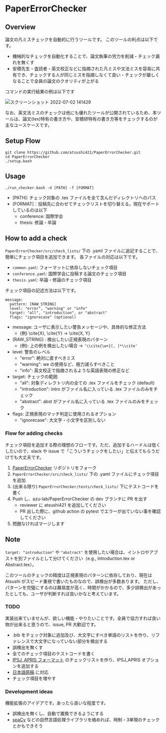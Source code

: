 # PaperErrorChecker

## Overview
論文の凡ミスチェックを自動的に行うツールです。
このツールの利点は以下です。
- 機械的なチェックを自動化することで、論文執筆の労力を削減・チェック漏れを無くす
- 安積先生・査読者・英文校正などに指摘された凡ミスや文法ミスを容易に共有でき、チェックする人が同じミスを指摘しなくて良い・チェックが厳しくなることで全員の論文のクオリティが上がる

コマンドの実行結果の例は以下です

![スクリーンショット 2022-07-02 141429](https://user-images.githubusercontent.com/55824710/176987522-5d5c001e-7162-403e-871c-dddb39e1a94a.png)

なお、英文法ミスのチェックは他にも優れたツールが公開されているため、本ツールは、論文(tex)特有の書き方や、安積研特有の書き方等をチェックするのが主なユースケースです。


## Setup Flow
```
git clone https://github.com/atsushi421/PaperErrorChecker.git
cd PaperErrorChecker
./setup.bash
```

## Usage
`./run_checker.bash -d [PATH] -f [FORMAT]`
- [PATH]: チェック対象の .tex ファイルを全て含んだディレクトリへのパス
- [FORMAT]：投稿先に合わせてチェックリストを切り替える。現在サポートしているのは以下
    - conference: 国際学会
    - thesis: 修論・卒論

## How to add a check
`PaperErrorChecker/src/check_lists/` 下の .yaml ファイルに追記することで、簡単にチェック項目を追加できます。
各ファイルの対応は以下です。
- `common.yaml`: フォーマットに依存しないチェック項目
- `conference.yaml`: 国際学会に投稿する論文のチェック項目
- `thesis.yaml`: 卒論・修論のチェック項目

チェック項目の記述方法は以下です。
```
message:
  pattern: [RAW_STRING]
  level: "error", "warning" or "info"
  target: "all", "introduction", or "abstract"
  flags: "ignorecase" (optional)
```
- message: ユーザに表示したい警告メッセージや、具体的な修正方法
    - (例) \cite{X}, \cite{Y} -> \cite{X, Y}
- [RAW_STRING] : 検出したい正規表現のパターン
    - (例): 上の例を検出したい場合 -> `'\\cite{\w+}[, ]*\\cite'`
- level: 警告のレベル
    - "error": 絶対に直すべきミス
    - "warning": we の使用など、極力減らすべきこと
    - "info": 英文校正で指摘されるような英語表現の修正など
- target: チェックの範囲
    - "all": 対象ディレクトリ内の全ての .tex ファイルをチェック (default)
    - "introduction": intro がファイル名に入っている .tex ファイルのみをチェック
    - "abstract": abst がファイル名に入っている .tex ファイルのみをチェック
- flags: 正規表現のマッチ判定に使用されるオプション
    - "ignorecase": 大文字・小文字を区別しない

### Flow for adding checks
チェック項目を追加する際の理想のフローです。ただ、追加するハードルは低くしたいので、slack や issue で「こういうチェックをしたい」と伝えてもらうだけでも大丈夫です。
1. [PaperErrorChecker](https://github.com/azu-lab/PaperErrorChecker) リポジトリをフォーク
2. `PaperErrorChecker/src/check_lists/` 下の .yaml ファイルにチェック項目を追加
3. (出来る限り) `PaperErrorChecker/tests/check_lists/` 下にテストコードを書く
4. Push し、azu-lab/PaperErrorChecker の dev ブランチに PR を出す
    - reviewer に atsushi421 を追加してください
    - PR 出した際に、github action の pytest でエラーが出ていない事を確認してください
5. 問題なければマージします

## Note
`target: "introduction"` や `"abstract"` を使用したい場合は、イントロやアブストを別ファイルとして分けてください（e.g., Introduction.tex or Abstract.tex）。

このツールのチェックの精度は正規表現のパターンに依存しており、現在は Atsushi がスピード重視で書いたものなので、誤検出が多数あります。
ただし、パターンを完璧にするのは難易度が高く、時間がかかるので、多少誤検出があったとしても、ユーザが判断すれば良いかなと考えています。

### TODO
実装出来ていませんが、欲しい機能・やりたいことです。全員で協力すれば良い物が出来ると思うので、issue, PR 大歓迎です。
- .bib をチェック対象に追加及び、大文字にすべき単語のリストを作り、リファレンスで大文字になっていない部分を検出する
- 誤検出を無くす
- 全てのチェック項目のテストコードを書く
- [IPSJ, APRIS フォーマット](https://docs.google.com/spreadsheets/d/1CSIPXggHC_4Hg4Thrny_9vVVM13q9O2u/edit#gid=1600829807) のチェックリストを作り、IPSJ_APRIS オプションを追加する
- [日本語原稿](https://docs.google.com/spreadsheets/d/1CSIPXggHC_4Hg4Thrny_9vVVM13q9O2u/edit#gid=709246267) に対応
- チェック項目を増やす

### Development ideas
機能拡張のアイデアです。あったら良いな程度です。
- 誤検出を無くし、自動で置換できるようにする
- [spaCy](https://spacy.io/api) などの自然言語処理ライブラリを絡めれば、時制・3単現のチェックとかもできそう
